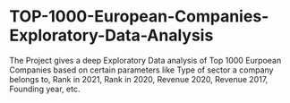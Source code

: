 # TOP-1000-European-Companies-Exploratory-Data-Analysis

The Project gives a deep Exploratory Data analysis of Top 1000 Eurpoean Companies based on certain parameters like Type of sector a company belongs to, Rank in 2021, Rank in 2020, Revenue 2020, Revenue 2017, Founding year, etc.

